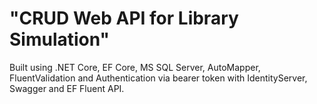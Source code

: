 # "CRUD Web API for Library Simulation"
Built using .NET Core, EF Core, MS SQL Server, AutoMapper, FluentValidation and Authentication via bearer token with IdentityServer, Swagger and EF Fluent API.
